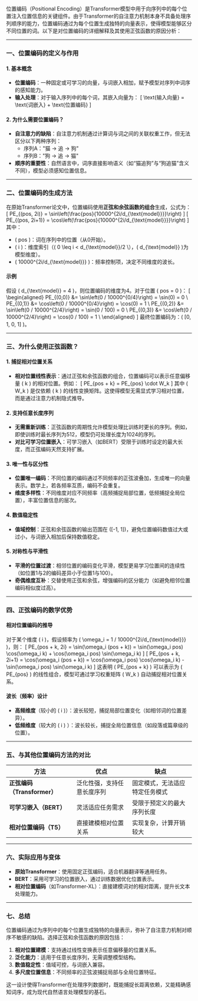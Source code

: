 位置编码（Positional Encoding）是Transformer模型中用于向序列中的每个位置注入位置信息的关键组件。由于Transformer的自注意力机制本身不具备处理序列顺序的能力，位置编码通过为每个位置生成独特的向量表示，使得模型能够区分不同位置的词。以下是对位置编码的详细解释及其使用正弦函数的原因分析：

---

### **一、位置编码的定义与作用**
#### **1. 基本概念**
- **位置编码**：一种固定或可学习的向量，与词嵌入相加，赋予模型对序列中词序的感知能力。
- **输入处理**：对于输入序列中的每个词，其嵌入向量为：
  \[
  \text{输入向量} = \text{词嵌入} + \text{位置编码}
  \]

#### **2. 为什么需要位置编码？**
- **自注意力的缺陷**：自注意力机制通过计算词与词之间的关联权重工作，但无法区分以下两种序列：
  - 序列A："猫 → 追 → 狗"
  - 序列B："狗 → 追 → 猫"
- **顺序的重要性**：自然语言中，词序直接影响语义（如“猫追狗”与“狗追猫”含义不同），模型必须感知位置信息。

---

### **二、位置编码的生成方法**
在原始Transformer论文中，位置编码使用**正弦和余弦函数的组合**生成，公式为：
\[
PE_{(pos, 2i)} = \sin\left(\frac{pos}{10000^{2i/d_{\text{model}}}}\right)
\]
\[
PE_{(pos, 2i+1)} = \cos\left(\frac{pos}{10000^{2i/d_{\text{model}}}}\right)
\]
其中：
- \( pos \)：词在序列中的位置（从0开始）。
- \( i \)：维度索引（\( 0 \leq i < d_{\text{model}}/2 \），\( d_{\text{model}} \)为模型维度）。
- \( 10000^{2i/d_{\text{model}}} \)：频率控制项，决定不同维度的波长。

#### **示例**
假设 \( d_{\text{model}} = 4 \)，则位置编码的维度为4。对于位置 \( pos = 0 \)：
\[
\begin{aligned}
PE_{(0,0)} &= \sin\left(0 / 10000^{0/4}\right) = \sin(0) = 0 \\
PE_{(0,1)} &= \cos\left(0 / 10000^{0/4}\right) = \cos(0) = 1 \\
PE_{(0,2)} &= \sin\left(0 / 10000^{2/4}\right) = \sin(0 / 100) = 0 \\
PE_{(0,3)} &= \cos\left(0 / 10000^{2/4}\right) = \cos(0 / 100) = 1 \\
\end{aligned}
\]
最终位置编码为：\( [0, 1, 0, 1] \)。

---

### **三、为什么使用正弦函数？**
#### **1. 捕捉相对位置关系**
- **相对位置线性表示**：通过正弦和余弦函数的组合，位置编码可以表示任意偏移量 \( k \) 的相对位置。例如：
  \[
  PE_{pos + k} = PE_{pos} \cdot W_k
  \]
  其中 \( W_k \) 是仅依赖 \( k \) 的线性变换矩阵。这使得模型无需显式学习相对位置，而是通过注意力机制隐式推导。

#### **2. 支持任意长度序列**
- **无需重新训练**：正弦函数的周期性允许模型处理比训练时更长的序列。例如，即使训练时最长序列为512，模型仍可处理长度为1024的序列。
- **对比可学习位置嵌入**：可学习嵌入（如BERT）受限于训练时设定的最大长度，而正弦编码天然支持扩展。

#### **3. 唯一性与区分性**
- **位置唯一编码**：不同位置的编码通过不同频率的正弦波叠加，生成唯一的向量表示。数学上，若各频率互质，编码不会重复。
- **维度多样性**：不同维度对应不同频率（高频捕捉局部位置，低频捕捉全局位置），丰富位置信息的层次。

#### **4. 数值稳定性**
- **值域控制**：正弦和余弦函数的输出范围在 \([-1, 1]\)，避免位置编码数值过大或过小，与词嵌入相加后保持数值稳定。

#### **5. 对称性与平滑性**
- **平滑的位置过渡**：相邻位置的编码变化平滑，模型更易学习位置间的连续性（如位置1与2的编码差异小于位置1与100）。
- **奇偶维度互补**：交替使用正弦和余弦，增强编码的区分能力（如避免相邻位置编码相似度过高）。

---

### **四、正弦编码的数学优势**
#### **相对位置编码的推导**
对于某个维度 \( i \)，假设频率为 \( \omega_i = 1 / 10000^{2i/d_{\text{model}}} \)，则：
\[
PE_{pos + k, 2i} = \sin(\omega_i (pos + k)) = \sin(\omega_i pos) \cos(\omega_i k) + \cos(\omega_i pos) \sin(\omega_i k)
\]
\[
PE_{pos + k, 2i+1} = \cos(\omega_i (pos + k)) = \cos(\omega_i pos) \cos(\omega_i k) - \sin(\omega_i pos) \sin(\omega_i k)
\]
这表明 \( PE_{pos + k} \) 可以表示为 \( PE_{pos} \) 的线性组合，模型可通过学习权重矩阵 \( W_k \) 自动捕捉相对位置关系。

#### **波长（频率）设计**
- **高频维度**（较小的 \( i \)）：波长较短，捕捉局部位置变化（如相邻词的位置差异）。
- **低频维度**（较大的 \( i \) ）：波长较长，捕捉全局位置信息（如段落或篇章级的位置）。

---

### **五、与其他位置编码方法的对比**
| **方法**                | 优点                          | 缺点                          |
|-------------------------|-----------------------------|------------------------------|
| **正弦编码（Transformer）** | 泛化性强，支持任意长度序列       | 固定模式，无法适应特定任务模式    |
| **可学习嵌入（BERT）**    | 灵活适应任务需求               | 受限于预定义的最大序列长度       |
| **相对位置编码（T5）**    | 直接建模相对位置关系            | 实现复杂，计算开销较大           |

---

### **六、实际应用与变体**
- **原始Transformer**：使用固定正弦编码，适合机器翻译等通用任务。
- **BERT**：采用可学习的位置嵌入，通过训练数据优化位置表示。
- **相对位置编码**（如Transformer-XL）：直接建模词对的相对距离，提升长文本处理能力。

---

### **七、总结**
位置编码通过为序列中的每个位置生成独特的向量表示，弥补了自注意力机制对顺序不敏感的缺陷。选择正弦和余弦函数的原因包括：
1. **相对位置建模**：支持通过线性变换表示任意偏移量的位置关系。
2. **泛化能力**：适用于任意长度序列，无需调整模型结构。
3. **数值稳定性**：值域可控，与词嵌入兼容。
4. **多尺度位置信息**：不同频率的正弦波捕捉局部与全局位置特征。

这一设计使得Transformer在处理序列数据时，既能捕捉长距离依赖，又能精确感知词序，成为现代自然语言处理模型的基石。